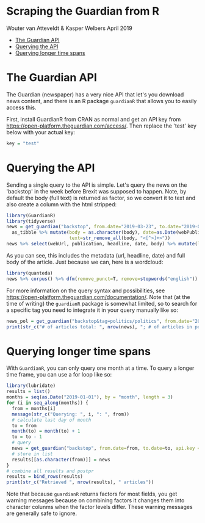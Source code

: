 Scraping the Guardian from R
================
Wouter van Atteveldt & Kasper Welbers
April 2019

-   [The Guardian API](#the-guardian-api)
-   [Querying the API](#querying-the-api)
-   [Querying longer time spans](#querying-longer-time-spans)

The Guardian API
================

The Guardian (newspaper) has a very nice API that let's you download news content, and there is an R package `guardianR` that allows you to easily access this.

First, install GuardianR from CRAN as normal and get an API key from <https://open-platform.theguardian.com/access/>. Then replace the 'test' key below with your actual key:

``` r
key = "test"
```

Querying the API
================

Sending a single query to the API is simple. Let's query the news on the 'backstop' in the week before Brexit was supposed to happen. Note, by default the body (full text) is returned as factor, so we convert it to text and also create a column with the html stripped:

``` r
library(GuardianR)
library(tidyverse)
news = get_guardian("backstop", from.date="2019-03-23", to.date="2019-03-29", api.key = key) %>%
  as_tibble %>% mutate(body = as.character(body), date=as.Date(webPublicationDate), 
                       text=str_remove_all(body, "<[^>]+>"))
news %>% select(webUrl, publication, headline, date, body) %>% mutate(len=str_length(body))
```

As you can see, this includes the metadata (url, headline, date) and full body of the article. Just because we can, here is a wordcloud:

``` r
library(quanteda)
news %>% corpus() %>% dfm(remove_punct=T, remove=stopwords("english")) %>% textplot_wordcloud(max_words=50)
```

For more information on the query syntax and possibilities, see <https://open-platform.theguardian.com/documentation/>. Note that (at the time of writing) the `guardianR` package is somewhat limited, so to search for a specific tag you need to integrate it in your query manually like so:

``` r
news_pol = get_guardian("backstop&tag=politics/politics", from.date="2019-03-23", to.date="2019-03-29", api.key = key)
print(str_c("# of articles total: ", nrow(news), "; # of articles in politics tag: ", nrow(news_pol)))
```

Querying longer time spans
==========================

With `GuardianR`, you can only query one month at a time. To query a longer time frame, you can use a for loop like so:

``` r
library(lubridate)
results = list()
months = seq(as.Date("2019-01-01"), by = "month", length = 3) 
for (i in seq_along(months)) {
  from = months[i]
  message(str_c("Querying: ", i, ": ", from))
  # calculate last day of month
  to = from
  month(to) = month(to) + 1
  to = to - 1
  # query
  news = get_guardian("backstop", from.date=from, to.date=to, api.key = key)
  # store in list 
  results[[as.character(from)]] = news
}
# combine all results and postpr
results = bind_rows(results)
print(str_c("Retrieved ", nrow(results), " articles"))
```

Note that because `guardianR` returns factors for most fields, you get warning messages because on combining factors it changes them into character colunms when the factor levels differ. These warning messages are generally safe to ignore.
